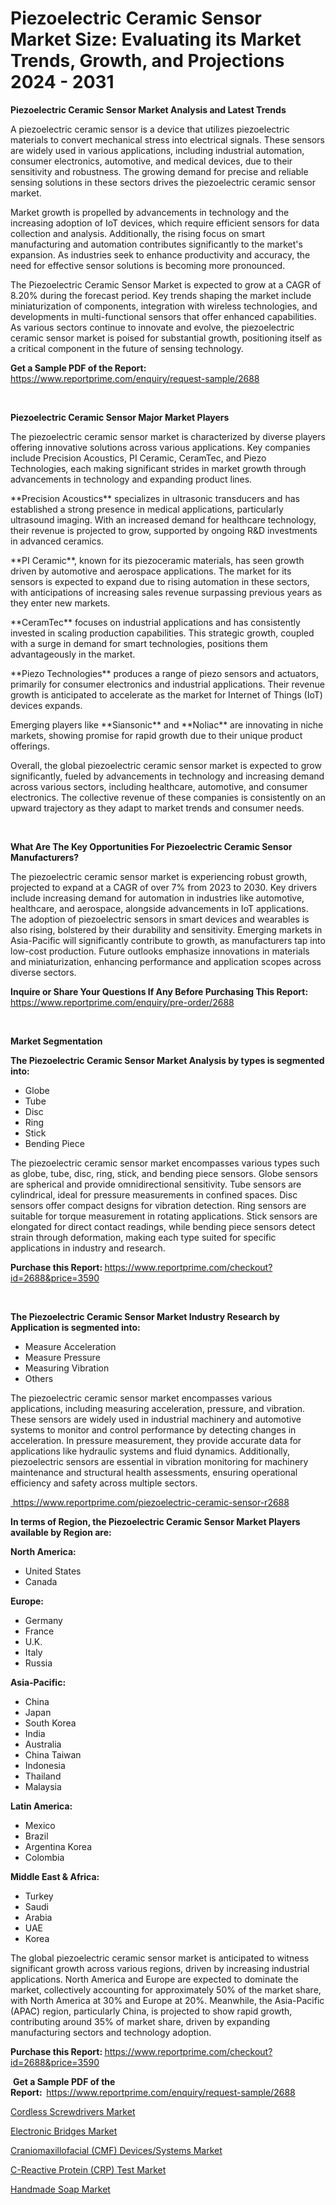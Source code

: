 <p><h1>Piezoelectric Ceramic Sensor Market Size: Evaluating its Market Trends, Growth, and Projections 2024 - 2031</h1></p><p><strong>Piezoelectric Ceramic Sensor Market Analysis and Latest Trends</strong></p>
<p><p>A piezoelectric ceramic sensor is a device that utilizes piezoelectric materials to convert mechanical stress into electrical signals. These sensors are widely used in various applications, including industrial automation, consumer electronics, automotive, and medical devices, due to their sensitivity and robustness. The growing demand for precise and reliable sensing solutions in these sectors drives the piezoelectric ceramic sensor market.</p><p>Market growth is propelled by advancements in technology and the increasing adoption of IoT devices, which require efficient sensors for data collection and analysis. Additionally, the rising focus on smart manufacturing and automation contributes significantly to the market's expansion. As industries seek to enhance productivity and accuracy, the need for effective sensor solutions is becoming more pronounced.</p><p>The Piezoelectric Ceramic Sensor Market is expected to grow at a CAGR of 8.20% during the forecast period. Key trends shaping the market include miniaturization of components, integration with wireless technologies, and developments in multi-functional sensors that offer enhanced capabilities. As various sectors continue to innovate and evolve, the piezoelectric ceramic sensor market is poised for substantial growth, positioning itself as a critical component in the future of sensing technology.</p></p>
<p><strong>Get a Sample PDF of the Report:&nbsp;</strong> <a href="https://www.reportprime.com/enquiry/request-sample/2688">https://www.reportprime.com/enquiry/request-sample/2688</a></p>
<p>&nbsp;</p>
<p><strong>Piezoelectric Ceramic Sensor Major Market Players</strong></p>
<p><p>The piezoelectric ceramic sensor market is characterized by diverse players offering innovative solutions across various applications. Key companies include Precision Acoustics, PI Ceramic, CeramTec, and Piezo Technologies, each making significant strides in market growth through advancements in technology and expanding product lines.</p><p>**Precision Acoustics** specializes in ultrasonic transducers and has established a strong presence in medical applications, particularly ultrasound imaging. With an increased demand for healthcare technology, their revenue is projected to grow, supported by ongoing R&D investments in advanced ceramics.</p><p>**PI Ceramic**, known for its piezoceramic materials, has seen growth driven by automotive and aerospace applications. The market for its sensors is expected to expand due to rising automation in these sectors, with anticipations of increasing sales revenue surpassing previous years as they enter new markets.</p><p>**CeramTec** focuses on industrial applications and has consistently invested in scaling production capabilities. This strategic growth, coupled with a surge in demand for smart technologies, positions them advantageously in the market.</p><p>**Piezo Technologies** produces a range of piezo sensors and actuators, primarily for consumer electronics and industrial applications. Their revenue growth is anticipated to accelerate as the market for Internet of Things (IoT) devices expands.</p><p>Emerging players like **Siansonic** and **Noliac** are innovating in niche markets, showing promise for rapid growth due to their unique product offerings.</p><p>Overall, the global piezoelectric ceramic sensor market is expected to grow significantly, fueled by advancements in technology and increasing demand across various sectors, including healthcare, automotive, and consumer electronics. The collective revenue of these companies is consistently on an upward trajectory as they adapt to market trends and consumer needs.</p></p>
<p>&nbsp;</p>
<p><strong>What Are The Key Opportunities For Piezoelectric Ceramic Sensor Manufacturers?</strong></p>
<p><p>The piezoelectric ceramic sensor market is experiencing robust growth, projected to expand at a CAGR of over 7% from 2023 to 2030. Key drivers include increasing demand for automation in industries like automotive, healthcare, and aerospace, alongside advancements in IoT applications. The adoption of piezoelectric sensors in smart devices and wearables is also rising, bolstered by their durability and sensitivity. Emerging markets in Asia-Pacific will significantly contribute to growth, as manufacturers tap into low-cost production. Future outlooks emphasize innovations in materials and miniaturization, enhancing performance and application scopes across diverse sectors.</p></p>
<p><strong>Inquire or Share Your Questions If Any Before Purchasing This Report:</strong> <a href="https://www.reportprime.com/enquiry/pre-order/2688">https://www.reportprime.com/enquiry/pre-order/2688</a></p>
<p>&nbsp;</p>
<p><strong>Market Segmentation</strong></p>
<p><strong>The Piezoelectric Ceramic Sensor Market Analysis by types is segmented into:</strong></p>
<p><ul><li>Globe</li><li>Tube</li><li>Disc</li><li>Ring</li><li>Stick</li><li>Bending Piece</li></ul></p>
<p><p>The piezoelectric ceramic sensor market encompasses various types such as globe, tube, disc, ring, stick, and bending piece sensors. Globe sensors are spherical and provide omnidirectional sensitivity. Tube sensors are cylindrical, ideal for pressure measurements in confined spaces. Disc sensors offer compact designs for vibration detection. Ring sensors are suitable for torque measurement in rotating applications. Stick sensors are elongated for direct contact readings, while bending piece sensors detect strain through deformation, making each type suited for specific applications in industry and research.</p></p>
<p><strong>Purchase this Report:&nbsp;</strong><a href="https://www.reportprime.com/checkout?id=2688&price=3590">https://www.reportprime.com/checkout?id=2688&price=3590</a></p>
<p>&nbsp;</p>
<p><strong>The Piezoelectric Ceramic Sensor Market Industry Research by Application is segmented into:</strong></p>
<p><ul><li>Measure Acceleration</li><li>Measure Pressure</li><li>Measuring Vibration</li><li>Others</li></ul></p>
<p><p>The piezoelectric ceramic sensor market encompasses various applications, including measuring acceleration, pressure, and vibration. These sensors are widely used in industrial machinery and automotive systems to monitor and control performance by detecting changes in acceleration. In pressure measurement, they provide accurate data for applications like hydraulic systems and fluid dynamics. Additionally, piezoelectric sensors are essential in vibration monitoring for machinery maintenance and structural health assessments, ensuring operational efficiency and safety across multiple sectors.</p></p>
<p><a href="https://www.reportprime.com/piezoelectric-ceramic-sensor-r2688">&nbsp;https://www.reportprime.com/piezoelectric-ceramic-sensor-r2688</a></p>
<p><strong>In terms of Region, the Piezoelectric Ceramic Sensor Market Players available by Region are:</strong></p>
<p>
    <p> <strong> North America: </strong>
        <ul>
            <li>United States</li>
            <li>Canada</li>
        </ul>
        </p> 
    <p> <strong> Europe: </strong>
        <ul>
            <li>Germany</li>
            <li>France</li>
            <li>U.K.</li>
            <li>Italy</li>
            <li>Russia</li>
        </ul>
        </p> 
    <p> <strong> Asia-Pacific: </strong>
        <ul>
            <li>China</li>
            <li>Japan</li>
            <li>South Korea</li>
            <li>India</li>
            <li>Australia</li>
            <li>China Taiwan</li>
            <li>Indonesia</li>
            <li>Thailand</li>
            <li>Malaysia</li>
        </ul>
        </p> 
    <p> <strong> Latin America: </strong>
        <ul>
            <li>Mexico</li>
            <li>Brazil</li>
            <li>Argentina Korea</li>
            <li>Colombia</li>
        </ul>
        </p> 
    <p> <strong> Middle East & Africa: </strong>
        <ul>
            <li>Turkey</li>
            <li>Saudi</li>
            <li>Arabia</li>
            <li>UAE</li>
            <li>Korea</li>
        </ul>
    </p>
    </p>
<p><p>The global piezoelectric ceramic sensor market is anticipated to witness significant growth across various regions, driven by increasing industrial applications. North America and Europe are expected to dominate the market, collectively accounting for approximately 50% of the market share, with North America at 30% and Europe at 20%. Meanwhile, the Asia-Pacific (APAC) region, particularly China, is projected to show rapid growth, contributing around 35% of market share, driven by expanding manufacturing sectors and technology adoption.</p></p>
<p><strong>Purchase this Report: </strong><a href="https://www.reportprime.com/checkout?id=2688&price=3590">https://www.reportprime.com/checkout?id=2688&price=3590</a></p>
<p>&nbsp;<strong>Get a Sample PDF of the Report:&nbsp;&nbsp;</strong><a href="https://www.reportprime.com/enquiry/request-sample/2688">https://www.reportprime.com/enquiry/request-sample/2688</a></p>
<p><strong></strong></p>
<p><p><a href="https://www.linkedin.com/pulse/global-cordless-screwdrivers-market-exploring-share-trends-future-pfzzf?trackingId=zQfF36nFTO2X6DB2488gHw%3D%3D">Cordless Screwdrivers Market</a></p><p><a href="https://github.com/ryanbell8967/Market-Research-Report-List-1/blob/main/electronic-bridges-market.md">Electronic Bridges Market</a></p><p><a href="https://issuu.com/reportprime-2/docs/craniomaxillofacial-cmf-devicessyst_d4b6f7a59f89dc">Craniomaxillofacial (CMF) Devices/Systems Market</a></p><p><a href="https://issuu.com/reportprime-2/docs/c-reactive-protein-crp-test-market-_356374781459c3">C-Reactive Protein (CRP) Test Market</a></p><p><a href="https://www.linkedin.com/pulse/market-dynamics-future-trends-global-handmade-soap-sector-forecasted-7bxhf?trackingId=RIEqIHB0RNiD6VpU0fT6og%3D%3D">Handmade Soap Market</a></p></p>